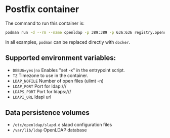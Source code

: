 # Postfix container

The command to run this container is:

```sh
podman run -d --rm --name openldap -p 389:389 -p 636:636 registry.opensuse.org/opensuse/openldap
```

In all examples, `podman` can be replaced directly with `docker`.

## Supported environment variables:
- `DEBUG=yes|no`	Enables "set -x" in the entrypoint script.
- `TZ`			Timezone to use in the container.
- `LDAP_NOFILE` 	Number of open files (ulimt -n)
- `LDAP_PORT`   	Port for ldap:///
- `LDAPS_PORT`		Port for ldaps:///
- `LDAPI_URL`		ldapi url


## Data persistence volumes
- `/etc/openldap/slapd.d`	slapd configuration files
- `/var/lib/ldap`	OpenLDAP database

